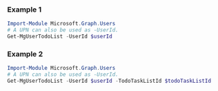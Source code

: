### Example 1
``` powershell
Import-Module Microsoft.Graph.Users
# A UPN can also be used as -UserId.
Get-MgUserTodoList -UserId $userId
```
### Example 2
``` powershell
Import-Module Microsoft.Graph.Users
# A UPN can also be used as -UserId.
Get-MgUserTodoList -UserId $userId -TodoTaskListId $todoTaskListId
```

